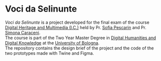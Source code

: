 # Voci da Selinunte
<i>Voci da Selinunte</i> is a project developed for the final exam of the course <a href="https://www.unibo.it/en/study/phd-professional-masters-specialisation-schools-and-other-programmes/course-unit-catalogue?codiceMateria=92985&annoAccademico=2023&codiceCorso=9224&single=True&search=True" target="_blank">Digital Heritage and Multimedia (I.C.)</a> held by Pr. <a href="https://www.unibo.it/sitoweb/sofia.pescarin/en" target="_blank">Sofia Pescarin</a> and Pr. <a href="https://www.unibo.it/sitoweb/simona.caraceni/en" target="_blank">Simona Caraceni</a>.<br> The course is part of the Two Year Master Degree in <a href="https://corsi.unibo.it/2cycle/DigitalHumanitiesKnowledge" target="_blank">Digital Humanities and Digital Knowledge</a> at the <a href="https://www.unibo.it/en" target="_blank">University of Bologna</a>.<br>
The repository contains the design brief of the project and the code of the two prototypes made with Twine and Figma.
